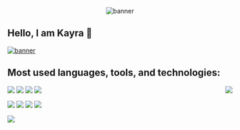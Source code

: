 <p align="center">
  
<img src="https://github.com/user-attachments/assets/eccae978-f626-4ae2-9244-78e49ca11d5b" alt="banner">
  
</p>




## Hello, I am Kayra 👋
<p align="left"><a href="https://www.linkedin.com/in/kayra-kazanci-bb1318182/">
  <img src="https://img.shields.io/badge/LinkedIn-0077B5?style=for-the-badge&logo=linkedin&logoColor=white" alt="banner">
</a></p>

## Most used languages, tools, and technologies:
<p>
  <img src="https://img.shields.io/badge/Python-3776AB?style=for-the-badge&logo=python&logoColor=white">
  <img src="https://img.shields.io/badge/C-00599C?style=for-the-badge&logo=c&logoColor=white">
  <img src="https://img.shields.io/badge/HTML-239120?style=for-the-badge&logo=html5&logoColor=white">
  <img src="https://img.shields.io/badge/Java-ED8B00?style=for-the-badge&logo=openjdk&logoColor=white">
  <img align="right" src="https://github-readme-stats.vercel.app/api/top-langs/?username=KayraYK&theme=algolia&layout=compact">
</p>
<p>
  <img src="https://img.shields.io/badge/GitLab-330F63?style=for-the-badge&logo=gitlab&logoColor=white">
  <img src="https://img.shields.io/badge/Visual_Studio_Code-0078D4?style=for-the-badge&logo=visual%20studio%20code&logoColor=white">
  <img src="https://img.shields.io/badge/replit-667881?style=for-the-badge&logo=replit&logoColor=white">
  <img src="https://img.shields.io/badge/NeoVim-%2357A143.svg?&style=for-the-badge&logo=neovim&logoColor=white">
<p>
  <img src="https://img.shields.io/badge/Microsoft_Office-D83B01?style=for-the-badge&logo=microsoft-office&logoColor=white">
</p>






<!--
**KayraYK/KayraYK** is a ✨ _special_ ✨ repository because its `README.md` (this file) appears on your GitHub profile.

Here are some ideas to get you started:

- 🔭 I’m currently working on ...
- 🌱 I’m currently learning ...
- 👯 I’m looking to collaborate on ...
- 🤔 I’m looking for help with ...
- 💬 Ask me about ...
- 📫 How to reach me: ...
- 😄 Pronouns: ...
- ⚡ Fun fact: ...
-->
